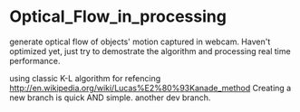 Optical_Flow_in_processing
==========================

generate optical flow of objects' motion captured in webcam.
Haven't optimized yet, just try to demostrate the algorithm and processing real time performance.

using classic K-L algorithm for refencing 
http://en.wikipedia.org/wiki/Lucas%E2%80%93Kanade_method
Creating a new branch is quick AND simple.
another dev branch.
